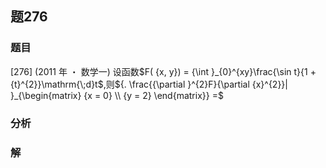 ## 题276
### 题目
[276] (2011 年 ・ 数学一) 设函数$F( {x, y})  = {\int }_{0}^{xy}\frac{\sin t}{1 + {t}^{2}}\mathrm{\;d}t$,则${. \frac{{\partial }^{2}F}{\partial {x}^{2}}| }_{\begin{matrix} {x = 0} \\  {y = 2} \end{matrix}} =$
### 分析

### 解